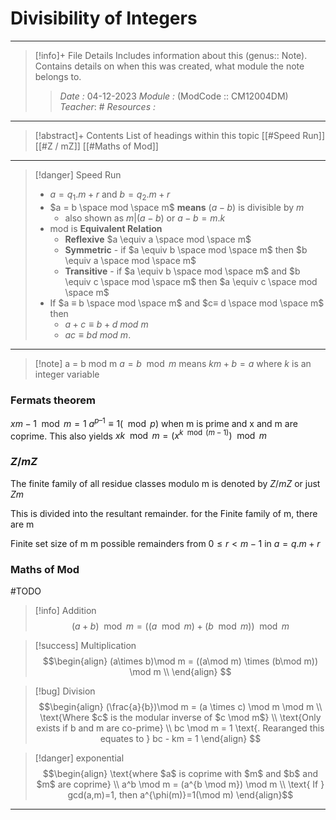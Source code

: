 # Divisibility of Integers
---
> [!info]+ File Details
> Includes information about this (genus:: Note). Contains details on when this was created, what module the note belongs to.
> > *Date :* 04-12-2023
> > *Module :* (ModCode :: CM12004DM) 
> > *Teacher*: #
> > *Resources :*

---
> [!abstract]+ Contents
> List of headings within this topic
> [[#Speed Run]]
> [[#Z / mZ]]
> [[#Maths of Mod]]
> 
--- 

>[!danger] Speed Run
> - $a = q_1.m + r$ and $b = q_2.m + r$
> - $a = b \space mod \space m$ **means** $( a - b )$ is divisible by $m$ 
> 	- also shown as $m|(a-b)$ or $a - b = m . k$
> - mod is **Equivalent Relation**
> 	- **Reflexive** $a \equiv a \space mod \space m$
> 	- **Symmetric** - if $a \equiv b \space mod \space m$ then $b \equiv a \space mod \space m$
> 	- **Transitive** - if $a \equiv b \space mod \space m$ and $b \equiv c \space mod \space m$ then $a \equiv c \space mod \space m$
> - If $a ≡ b \space mod \space m$ and $c≡ d \space mod \space m$ then 
> 	- $a + c ≡ b + d$ $mod$ $m$ 
> 	- $ac ≡ bd$ $mod$ $m$.

--- 

> [!note] a = b mod m 
> $a = b \mod m$ means $km + b = a$ where $k$ is an integer variable

### Fermats theorem
$xm−1 \mod m = 1$
$a^{p – 1} ≡ 1 (\mod p)$
when m is prime and x and m are coprime. This also yields
$xk \mod m = (x^{k \mod (m−1)}) \mod m$
### $Z / mZ$ 

The finite family of all residue classes modulo m is denoted by $Z/mZ$ or just $Zm$

This is divided into the resultant remainder. for the Finite family of m, there are m 


Finite set size of m 
m possible remainders from $0 \leq r \lt m-1$ in $a = q.m + r$

### Maths of Mod
#TODO
> [!info] Addition
> $$ 
(a+b)\mod m = ((a \mod m) + (b\mod m)) \mod m
$$

> [!success] Multiplication
> $$\begin{align}
(a\times b)\mod m = ((a\mod m) \times (b\mod m)) \mod m \\
\end{align}
$$

> [!bug] Division
> $$\begin{align}
(\frac{a}{b})\mod m = (a \times c) \mod m \mod m \\
\text{Where $c$ is the modular inverse of $c \mod m$} \\ 
\text{Only exists if b and m are co-prime} \\
bc \mod m = 1 \text{. Rearanged this equates to } bc - km = 1
\end{align}
$$


> [!danger] exponential
> $$\begin{align}
> \text{where $a$ is coprime with $m$ and $b$ and $m$ are coprime} \\  
> a^b \mod m = (a^{b \mod m}) \mod m \\
> \text{ If } gcd(a,m)=1, then a^{\phi(m)}=1(\mod m)
\end{align}$$



---